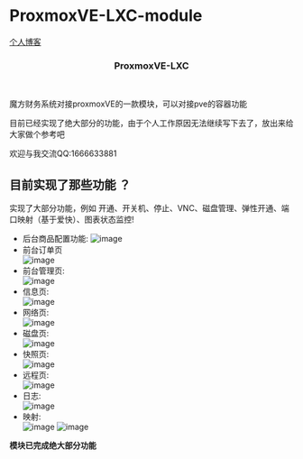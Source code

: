 # ProxmoxVE-LXC-module
[个人博客](https://imzxw.cn) </br>

<h3 align="center">ProxmoxVE-LXC</h3></br>

魔方财务系统对接proxmoxVE的一款模块，可以对接pve的容器功能

目前已经实现了绝大部分的功能，由于个人工作原因无法继续写下去了，放出来给大家做个参考吧

欢迎与我交流QQ:1666633881
<!--gold sponsors start-->


## 目前实现了那些功能 ？

实现了大部分功能，例如 开通、开关机、停止、VNC、磁盘管理、弹性开通、端口映射（基于爱快）、图表状态监控!

* 后台商品配置功能:
![image](https://user-images.githubusercontent.com/49064211/215101029-ac49adcb-8a70-4982-b50a-62f3ec568039.png)
* 前台订单页</br>
![image](https://user-images.githubusercontent.com/49064211/215101171-6140b84f-e862-4829-97c6-57a2d8257fe8.png)
* 前台管理页:</br>
![image](https://user-images.githubusercontent.com/49064211/215101279-f3ab6e1f-5f36-4b27-a7ae-a1a53c1ccea2.png)
* 信息页:</br>
![image](https://user-images.githubusercontent.com/49064211/215101322-12a38569-ec66-404a-ae76-da87abd39723.png)
* 网络页:</br>
![image](https://user-images.githubusercontent.com/49064211/215101345-1523a5a5-9fff-4dd6-a8e2-0a69c201b4bf.png)
* 磁盘页:</br>
![image](https://user-images.githubusercontent.com/49064211/215101412-954eaae9-fb13-45cb-9f3e-92b34a4b5f84.png)
* 快照页:</br>
![image](https://user-images.githubusercontent.com/49064211/215101518-757e9c62-99c3-44c4-ab1e-8e21f207c8db.png)
* 远程页:</br>
![image](https://user-images.githubusercontent.com/49064211/215101578-a17eca0b-6a9c-43ee-a7e7-699c09ef3814.png)
* 日志:</br>
![image](https://user-images.githubusercontent.com/49064211/215101618-247136d7-ea99-4262-93dc-913194213332.png)
* 映射:</br>
![image](https://user-images.githubusercontent.com/49064211/215101665-30b7a682-691c-4de9-a959-889bed079803.png)
![image](https://user-images.githubusercontent.com/49064211/215101686-0e1696b3-720c-4841-bff8-af72645fe00f.png)

**模块已完成绝大部分功能**
